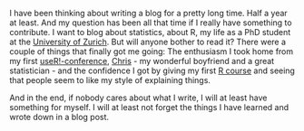 I have been thinking about writing a blog for a pretty long time. Half a year
at least.  And my question has been all that time if I really have something to
contribute.  I want to blog about statistics, about R, my life as a PhD student
at the [University of
Zurich](http://www.ebpi.uzh.ch/en/aboutus/departments/biostatistics.html). But
will anyone bother to read it? There were a couple of things that finally got
me going: The enthusiasm I took home from my first
[useR!-conference](http://user2015.math.aau.dk/),
[Chris](https://ch.linkedin.com/pub/christoph-molnar/89/771/637) - my wonderful
boyfriend and a great statistician - and the confidence I got by giving my
first [R
course](http://www.vorlesungen.uzh.ch/HS15/lehrangebot/fak-50000008/sc-50544113/cga-50544113010/cg-50530663/sm-50750038/e-50743206.details.html)
and seeing that people seem to like my style of explaining things.

And in the end, if nobody cares about what I write, I will at least have
something for myself. I will at least not forget the things I have learned and
wrote down in a blog post.


